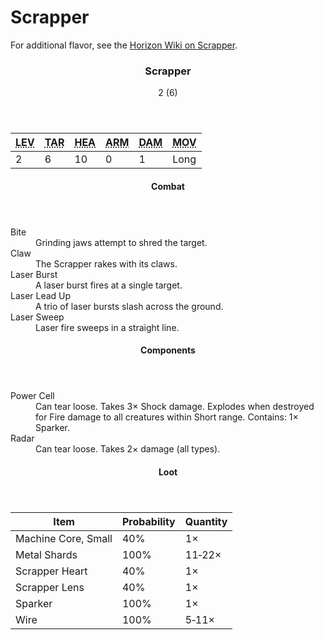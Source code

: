 <!-- +template machine scrapper cypher-creature -->

<h1>Scrapper</h1>
<p class="col-span-all">For additional flavor, see the <a href="https://horizon.fandom.com/wiki/Scrapper" rel="external">Horizon Wiki on Scrapper</a>.</p>
<div class="cypher-stat-block stat-block">
	<article>
		<header class="title">
			<h3><span class="word" markdown="1">
Scrapper
</span></h3>
			<aside class="level-and-target">2 (6)</aside>
		</header>
		<section class="stats-tab">
			<table class="stats">
				<thead>
					<tr>
						<th><abbr title="Level">LEV</abbr></th>
						<th><abbr title="Target Number">TAR</abbr></th>
						<th><abbr title="Health">HEA</abbr></th>
						<th><abbr title="Armor">ARM</abbr></th>
						<th><abbr title="Damage">DAM</abbr></th>
						<th><abbr title="Movement">MOV</abbr></th>
					</tr>
				</thead>
				<tbody>
					<tr>
						<td>2</td>
						<td>6</td>
						<td>10</td>
						<td>0</td>
						<td>1</td>
						<td>Long</td>
					</tr>
				</tbody>
			</table>
		</section>
		<section class="combats">
			<header><h4>Combat</h4></header>
			<dl class="combat-list">
				<div class="detailed">
					<dt>Bite</dt>
					<dd markdown="1">
Grinding jaws attempt to shred the target.
</dd>
				</div>
				<div class="detailed">
					<dt>Claw</dt>
					<dd markdown="1">
The Scrapper rakes with its claws.
</dd>
				</div>
				<div class="detailed">
					<dt>Laser Burst</dt>
					<dd markdown="1">
A laser burst fires at a single target.
</dd>
				</div>
				<div class="detailed">
					<dt>Laser Lead Up</dt>
					<dd markdown="1">
A trio of laser bursts slash across the ground.
</dd>
				</div>
				<div class="detailed">
					<dt>Laser Sweep</dt>
					<dd markdown="1">
Laser fire sweeps in a straight line.
</dd>
				</div>
			</dl>
		</section>
		<section class="components">
			<header><h4>Components</h4></header>
			<dl class="component-list">
				<div class="detailed">
					<dt>Power Cell</dt>
					<dd markdown="1">
Can tear loose. Takes 3&times; Shock damage. Explodes when destroyed for Fire damage to all creatures within Short range. Contains: 1&times; Sparker.
</dd>
				</div>
				<div class="detailed">
					<dt>Radar</dt>
					<dd markdown="1">
Can tear loose. Takes 2&times; damage (all types).
</dd>
				</div>
			</dl>
		</section>
		<section class="loot-items">
			<header><h4>Loot</h4></header>
			<table class="loot-list">
				<thead>
					<tr>
						<th>Item</th>
						<th class="loot-percent">Probability</th>
						<th class="loot-qty">Quantity</th>
					</tr>
				</thead>
				<tbody>
					<tr>
						<td class="loot-title">Machine Core, Small</td>
						<td class="loot-percent">40%</td>
						<td class="loot-qty">1&times;</td>
					</tr>
					<tr>
						<td class="loot-title">Metal Shards</td>
						<td class="loot-percent">100%</td>
						<td class="loot-qty">11&#8209;22&times;</td>
					</tr>
					<tr>
						<td class="loot-title">Scrapper Heart</td>
						<td class="loot-percent">40%</td>
						<td class="loot-qty">1&times;</td>
					</tr>
					<tr>
						<td class="loot-title">Scrapper Lens</td>
						<td class="loot-percent">40%</td>
						<td class="loot-qty">1&times;</td>
					</tr>
					<tr>
						<td class="loot-title">Sparker</td>
						<td class="loot-percent">100%</td>
						<td class="loot-qty">1&times;</td>
					</tr>
					<tr>
						<td class="loot-title">Wire</td>
						<td class="loot-percent">100%</td>
						<td class="loot-qty">5&#8209;11&times;</td>
					</tr>
				</tbody>
			</table>
		</section>
	</article>
</div>

<!-- -template machine scrapper cypher-creature -->
